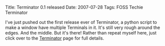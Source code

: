 Title: Terminator 0.1 released
Date: 2007-07-28
Tags: FOSS Techie Terminator

I've just pushed out the first release ever of Terminator, a python script to make a window have multiple Terminals in it.
It's still very rough around the edges. And the middle. But it's there!
Rather than repeat myself here, just click over to the [Terminator](http://www.tenshu.net/terminator/) page for full details.
